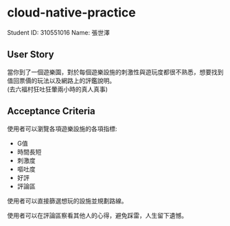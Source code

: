 # cloud-native-practice

Student ID: 310551016
Name: 張世澤

## User Story
當你到了一個遊樂園，對於每個遊樂設施的刺激性與遊玩度都很不熟悉，想要找到值回票價的玩法以及網路上的評鑑說明。  
(去六福村狂吐狂暈兩小時的真人真事)

## Acceptance Criteria
使用者可以瀏覽各項遊樂設施的各項指標:
- G值
- 時間長短
- 刺激度
- 嘔吐度
- 好評
- 評論區

使用者可以直接篩選想玩的設施並規劃路線。

使用者可以在評論區察看其他人的心得，避免踩雷，人生留下遺憾。
